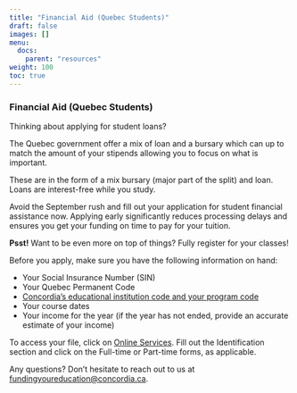 ```yaml
---
title: "Financial Aid (Quebec Students)"
draft: false
images: []
menu:
  docs:
    parent: "resources"
weight: 100
toc: true
---
```


### Financial Aid (Quebec Students)

Thinking about applying for student loans?

The Quebec government offer a mix of loan and a bursary which can up to match the amount of your stipends allowing you to focus on what is important. 

These are in the form of a mix bursary (major part of the split) and loan.
Loans are interest-free while you study.

Avoid the September rush and fill out your application for student financial assistance now. Applying early significantly reduces processing delays and ensures you get your funding on time to pay for your tuition.

**Psst!** Want to be even more on top of things? Fully register for your classes!

Before you apply, make sure you have the following information on hand:

-   Your Social Insurance Number (SIN)
-   Your Quebec Permanent Code
-   [Concordia’s educational institution code and your program code](https://nam12.safelinks.protection.outlook.com/?url=https%3A%2F%2Fwww.concordia.ca%2Fstudents%2Ffinancial-support%2Fgovernment-loans%2Fquebec%2Fconcordia-programcodes.html&data=05%7C01%7C%7Ce0445555893b4a8ceaad08da39ddd6f6%7C84df9e7fe9f640afb435aaaaaaaaaaaa%7C1%7C0%7C637885922214869321%7CUnknown%7CTWFpbGZsb3d8eyJWIjoiMC4wLjAwMDAiLCJQIjoiV2luMzIiLCJBTiI6Ik1haWwiLCJXVCI6Mn0%3D%7C3000%7C%7C%7C&sdata=H0jIZHV5gJt0FgHxys9Ld5584YqFb8EzN9WkJniFObI%3D&reserved=0)
-   Your course dates
-   Your income for the year (if the year has not ended, provide an accurate estimate of your income)

To access your file, click on [Online Services](https://nam12.safelinks.protection.outlook.com/?url=https%3A%2F%2Fwww.quebec.ca%2Fen%2Feducation%2Fstudent-financial-assistance%2Fonline-services&data=05%7C01%7C%7Ce0445555893b4a8ceaad08da39ddd6f6%7C84df9e7fe9f640afb435aaaaaaaaaaaa%7C1%7C0%7C637885922214869321%7CUnknown%7CTWFpbGZsb3d8eyJWIjoiMC4wLjAwMDAiLCJQIjoiV2luMzIiLCJBTiI6Ik1haWwiLCJXVCI6Mn0%3D%7C3000%7C%7C%7C&sdata=s%2F4z1jioJK4z%2F6pc%2BNkVNQwOpTgysauFCCHN1L79PsA%3D&reserved=0). Fill out the Identification section and click on the Full-time or Part-time forms, as applicable.

Any questions? Don’t hesitate to reach out to us at [fundingyoureducation@concordia.ca](mailto:fundingyoureducation@concordia.ca).
